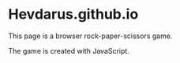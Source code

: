 # Hevdarus.github.io

This page is a browser rock-paper-scissors game.

The game is created with JavaScript.
